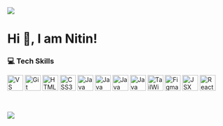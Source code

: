 <img src="https://komarev.com/ghpvc/?username=xStephx&color=red"/>

# Hi 👋, I am Nitin!

### 💻 Tech Skills

<p align="left">
<a href="https://code.visualstudio.com/" target="_blank" rel="noreferrer"><img src="https://code.visualstudio.com/assets/images/code-stable.png" width="36" height="36" alt="VS Code" /></a>
<a href="https://git-scm.com/" target="_blank" rel="noreferrer"><img src="https://git-scm.com/images/logos/downloads/Git-Icon-1788C.png" width="36" height="36" alt="Git" /></a>
<a href="https://developer.mozilla.org/en-US/docs/Glossary/HTML5" target="_blank" rel="noreferrer"><img src="https://raw.githubusercontent.com/danielcranney/readme-generator/main/public/icons/skills/html5-colored.svg" width="36" height="36" alt="HTML5" /></a>
<a href="https://www.w3.org/TR/CSS/#css" target="_blank" rel="noreferrer"><img src="https://raw.githubusercontent.com/danielcranney/readme-generator/main/public/icons/skills/css3-colored.svg" width="36" height="36" alt="CSS3" /></a>
<a href="https://www.javascripttutorial.net/" target="_blank" rel="noreferrer"><img src="https://www.javascripttutorial.net/wp-content/uploads/2021/04/JavaScript-Tutorial.svg" width="36" height="36" alt="Java Script" /></a>
<a href="https://gsap.com/" target="_blank" rel="noreferrer"><img src="https://th.bing.com/th/id/ODF.b2x8rOwsfVIFdnAXlAXP1g?w=32&h=32&qlt=90&pcl=fffffc&o=6&pid=1.2" width="36" height="36" alt="Java Script Library GSAP" /></a>
<a href="https://swiperjs.com/get-started" target="_blank" rel="noreferrer"><img src="https://swiperjs.com/images/swiper-logo.svg" width="36" height="36" alt="Java Script Library Swiper JS" /></a>     
<a href="https://github.com/locomotivemtl/locomotive-scroll" target="_blank" rel="noreferrer"><img src="https://avatars.githubusercontent.com/u/1923096?s=200&v=4" width="36" height="36" alt="Java Script Library Locomotive JS" /></a>
<a href="https://tailwindcss.com/" target="_blank" rel="noreferrer"><img src="https://th.bing.com/th/id/ODF.QrPtMU6HdIU8yBwruNkEbA?w=32&h=32&qlt=90&pcl=fffffc&o=6&pid=1.2" width="36" height="36" alt="TailWind CSS" /></a>
<a href="www.figma.com" target="_blank" rel="noreferrer"><img src="https://th.bing.com/th/id/ODF.1inOPFxES_vq1HmkeJGrxQ?w=32&h=32&qlt=90&pcl=fffffa&o=6&pid=1.2" width="36" height="36" alt="Figma" /></a>
<a href="https://www.geeksforgeeks.org/reactjs/reactjs-jsx-introduction/"><img src="https://tse1.mm.bing.net/th/id/OIP._jBXX6OMBGK6RFgvonJR7AHaEG?rs=1&pid=ImgDetMain&o=7&rm=3" width="36" height="36" alt="JSX" /></a>
<a href="https://react.dev"><img src="https://th.bing.com/th/id/ODF.WVqpYB98BuIyEsGMfbei5Q?w=32&h=32&qlt=90&pcl=fffffc&o=6&pid=1.2" width="36" height="36" alt="React JS" /></a>
 
<!--   <a href="https://getbootstrap.com/" target="_blank" rel="noreferrer"><img src="https://raw.githubusercontent.com/danielcranney/readme-generator/main/public/icons/skills/bootstrap-colored.svg" width="36" height="36" alt="Bootstrap" /></a> -->
<!--   <a href="https://tailwindcss.com/" target="_blank" rel="noreferrer"><img src="https://raw.githubusercontent.com/danielcranney/readme-generator/main/public/icons/skills/tailwindcss-colored.svg" width="36" height="36" alt="TailwindCSS" /></a> -->
<!--   <a href="https://sass-lang.com/" target="_blank" rel="noreferrer"><img src="https://raw.githubusercontent.com/danielcranney/readme-generator/main/public/icons/skills/sass-colored.svg" width="36" height="36" alt="Sass" /></a> -->
</p>
<br>

[![](https://quotes-github-readme.vercel.app/api?quote=Everything%20happens%20for%20a%20reason.&border=true&type=horizontal&author=Unknown&theme=dark)](https://github.com/xStephx) 

<!---
indecisivenitin/indecisivenitin is a ✨ special ✨ repository because its `README.md` (this file) appears on your GitHub profile.
You can click the Preview link to take a look at your changes.
--->
